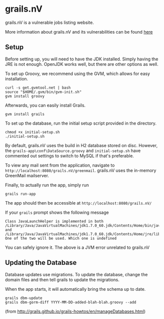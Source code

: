 grails.nV
==========

grails.nV is a vulnerable jobs listing website.

More information about grails.nV and its vulnerabilities can be found [here](https://github.com/nVisium/grails.nV/wiki)

Setup
-----

Before setting up, you will need to have the JDK installed. Simply having the JRE is not enough. OpenJDK works well, but there
are other options as well.

To set up Groovy, we recommend using the GVM, which allows for easy installation.

    curl -s get.gvmtool.net | bash
    source "$HOME/.gvm/bin/gvm-init.sh"
    gvm install groovy
    
Afterwards, you can easily install Grails.

    gvm install grails

To set up the database, run the initial setup script provided in the directory.

    chmod +x initial-setup.sh
    ./initial-setup.sh

By default, grails.nV uses the build in H2 database stored on disc. However, the ```grails-app\conf\DataSource.groovy``` and ```initial-setup.sh``` have commented out settings to switch to MySQL if that's preferable.

To view any mail sent from the application, navigate to ```http://localhost:8080/grails.nV/greenmail```. grails.nV uses the in-memory GreenMail mailserver.

Finally, to actually run the app, simply run

    grails run-app
    
The app should then be accessible at ```http://localhost:8080/grails.nV/```

If your ```grails``` prompt shows the following message

    Class JavaLaunchHelper is implemented in both /Library/Java/JavaVirtualMachines/jdk1.7.0_60.jdk/Contents/Home/bin/java and /Library/Java/JavaVirtualMachines/jdk1.7.0_60.jdk/Contents/Home/jre/lib/libinstrument.dylib. One of the two will be used. Which one is undefined

You can safely ignore it. The above is a JVM error unrelated to grails.nV

Updating the Database
---------------------

Database updates use migrations. To update the database, change the domain files and then tell grails to update the migrations.

When the app starts, it will automatically bring the schema up to date.

    grails dbm-update
    grails dbm-gorm-diff YYYY-MM-DD-added-blah-blah.groovy --add
    
(from http://grails.github.io/grails-howtos/en/manageDatabases.html)